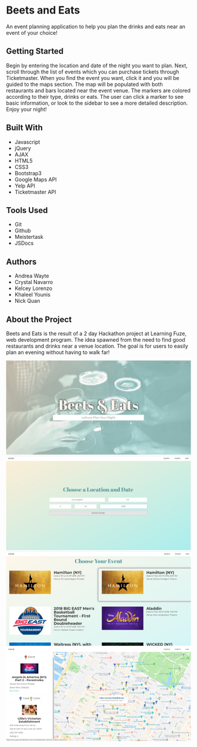 # Beets and Eats

An event planning application to help you plan the drinks and eats near an event of your choice! 

## Getting Started

Begin by entering the location and date of the night you want to plan. Next, scroll through the list of events which you can purchase tickets through Ticketmaster. When you find the event you want, click it and you will be guided to the maps section. The map will be populated with both restaurants and bars located near the event venue. The markers are colored according to their type, drinks or eats. The user can click a marker to see basic information, or look to the sidebar to see a more detailed description. Enjoy your night!


## Built With

* Javascript
* jQuery
* AJAX
* HTML5
* CSS3
* Bootstrap3
* Google Maps API
* Yelp API
* Ticketmaster API

## Tools Used

* Git
* Github
* Meistertask
* JSDocs

## Authors

* Andrea Wayte
* Crystal Navarro
* Kelcey Lorenzo
* Khaleel Younis
* Nick Quan

## About the Project

Beets and Eats is the result of a 2 day Hackathon project at Learning Fuze, web development program. The idea spawned from the need to find good restaurants and drinks near a venue location. The goal is for users to easily plan an evening without having to walk far!


![Landing Page](images/landingpage.jpg) ![Search for Events](images/searchpage.jpg)
![Listings Page](images/listings.jpg) ![Map Page](images/map.jpg)


